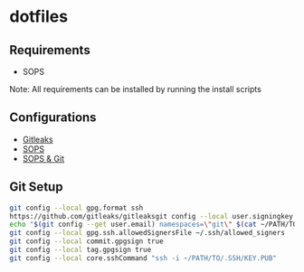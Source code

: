 # dotfiles

## Requirements
- SOPS

Note: All requirements can be installed by running the install scripts

## Configurations
- [Gitleaks](https://github.com/gitleaks/gitleaks)
- [SOPS](https://github.com/getsops/sops?tab=readme-ov-file#212using-sopsyaml-conf-to-select-kms-pgp-and-age-for-new-files)
- [SOPS & Git](https://devops.datenkollektiv.de/using-sops-with-age-and-git-like-a-pro.html)

## Git Setup
```bash
git config --local gpg.format ssh
https://github.com/gitleaks/gitleaksgit config --local user.signingkey ~/PATH/TO/.SSH/KEY.PUB
echo "$(git config --get user.email) namespaces=\"git\" $(cat ~/PATH/TO/.SSH/KEY.PUB)" >> ~/.ssh/allowed_signers
git config --local gpg.ssh.allowedSignersFile ~/.ssh/allowed_signers
git config --local commit.gpgsign true
git config --local tag.gpgsign true
git config --local core.sshCommand "ssh -i ~/PATH/TO/.SSH/KEY.PUB"
```

